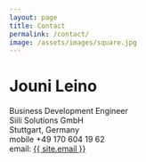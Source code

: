 ```yaml
---
layout: page
title: Contact
permalink: /contact/
image: /assets/images/square.jpg
---
```



<h1>Jouni Leino</h1>

<p>
	Business Development Engineer<br/>
	Siili Solutions GmbH<br/>
	Stuttgart, Germany<br/>
	mobile +49 170 604 19 62<br/>
	email: <a href="mailto:{{ site.email }}">{{ site.email }}</a><br/>
</p>
